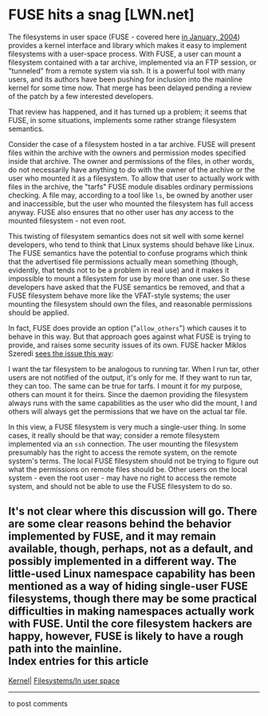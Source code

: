 # FUSE hits a snag [LWN.net]

The filesystems in user space (FUSE - covered here [in January, 2004](/Articles/68104/)) provides a kernel interface and library which makes it easy to implement filesystems with a user-space process. With FUSE, a user can mount a filesystem contained with a tar archive, implemented via an FTP session, or "tunneled" from a remote system via ssh. It is a powerful tool with many users, and its authors have been pushing for inclusion into the mainline kernel for some time now. That merge has been delayed pending a review of the patch by a few interested developers. 

That review has happened, and it has turned up a problem; it seems that FUSE, in some situations, implements some rather strange filesystem semantics. 

Consider the case of a filesystem hosted in a tar archive. FUSE will present files within the archive with the owners and permission modes specified inside that archive. The owner and permissions of the files, in other words, do not necessarily have anything to do with the owner of the archive or the user who mounted it as a filesystem. To allow that user to actually work with files in the archive, the "tarfs" FUSE module disables ordinary permissions checking. A file may, according to a tool like `ls`, be owned by another user and inaccessible, but the user who mounted the filesystem has full access anyway. FUSE also ensures that no other user has _any_ access to the mounted filesystem - not even root. 

This twisting of filesystem semantics does not sit well with some kernel developers, who tend to think that Linux systems should behave like Linux. The FUSE semantics have the potential to confuse programs which think that the advertised file permissions actually mean something (though, evidently, that tends not to be a problem in real use) and it makes it impossible to mount a filesystem for use by more than one user. So these developers have asked that the FUSE semantics be removed, and that a FUSE filesystem behave more like the VFAT-style systems; the user mounting the filesystem should own the files, and reasonable permissions should be applied. 

In fact, FUSE does provide an option ("`allow_others`") which causes it to behave in this way. But that approach goes against what FUSE is trying to provide, and raises some security issues of its own. FUSE hacker Miklos Szeredi [sees the issue this way](/Articles/131858/): 

I want the tar filesystem to be analogous to running tar. When I run tar, other users are not notified of the output, it's only for me. If they want to run tar, they can too. The same can be true for tarfs. I mount it for my purpose, others can mount it for theirs. Since the daemon providing the filesystem always runs with the same capabilities as the user who did the mount, I and others will always get the permissions that we have on the actual tar file. 

In this view, a FUSE filesystem is very much a single-user thing. In some cases, it really should be that way; consider a remote filesystem implemented via an `ssh` connection. The user mounting the filesystem presumably has the right to access the remote system, on the remote system's terms. The local FUSE filesystem should not be trying to figure out what the permissions on remote files should be. Other users on the local system - even the root user - may have no right to access the remote system, and should not be able to use the FUSE filesystem to do so. 

It's not clear where this discussion will go. There are some clear reasons behind the behavior implemented by FUSE, and it may remain available, though, perhaps, not as a default, and possibly implemented in a different way. The little-used Linux namespace capability has been mentioned as a way of hiding single-user FUSE filesystems, though there may be some practical difficulties in making namespaces actually work with FUSE. Until the core filesystem hackers are happy, however, FUSE is likely to have a rough path into the mainline.  
Index entries for this article  
---  
[Kernel](/Kernel/Index)| [Filesystems/In user space](/Kernel/Index#Filesystems-In_user_space)  
  


* * *

to post comments 
